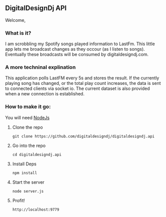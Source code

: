 ## DigitalDesignDj API

Welcome,

### What is it?

I am scrobbling my Spotify songs played information to LastFm. This little app lets me broadcast changes as they occour (as I listen to songs). Eventually these broadcasts will be consumed by digitaldesigndj.com.

### A more techninal explination

This application polls LastFM every 5s and stores the result. If the currently playing song has changed, or the total play count increases, the data is sent to connected clients via socket io. The current dataset is also provided when a new connection is established.

### How to make it go:

You will need [NodeJs](http://nodejs.org/download/)

1. Clone the repo

	`git clone https://github.com/digitaldesigndj/digitaldesigndj.api`

1. Go into the repo

	`cd digitaldesigndj.api`

1. Install Deps

	`npm install`

1. Start the server

	`node server.js`

1. Profit!

	`http://localhost:9779`


<!-- ### Purpose of appilication

You should be able to see what I am listening to with Spotify in a live fashion. With a maximum 60s of delay.

This app should poll lastfm every min and recieve a json array. When new clients connect to a websocket, the app will send the user the latest json. When the server is polled and the data changes, the update is sent to all clients.

The current widget system on digitaldesigndj.com polls from the client side, if I got a rush of traffic, I would hit the rate limit for github and lastfm (Each client making thier own request.)
 -->

<!-- 
### Client Side

This code has been tightly linked to what I am doing in the /digitaldesigndj.com repo. The client side connection currently lives in that repo. `src/scripts/socket.js` and `<p id="broadcast"></p>`

`socket.js`

```js
$(function(){
	var livesocket = io.connect('http://digitaldesigndj.com/', {resource:'api/socket.io'});
	livesocket.on('news', function (data) {
		 console.log(data);
		$('#broadcast').text(data.messageFromControl);
	});
});
```

### Admin interface

I have a local interface `index.html` where I can type into a text field. Via sockets IO the text is delivered back to the server. Then the events are broadcast out on a public socket that digitaldesigndj.com subscribes to.

`index.html`

	<script src="//ajax.googleapis.com/ajax/libs/jquery/1.9.1/jquery.min.js" ></script>
	<script src="/socket.io/socket.io.js"></script>
	<script>
	$(function(){
		var socket     = io.connect('http://192.168.0.7:9779');
		var text_field = $('#text').select();
		var lastentry  = "";
		text_field.keyup(function(event) {
			if( text_field.val() != lastentry ) {
				socket.emit('senttext', text_field.val() );
			}
		});
	});
	</script>
	<input id="text" value="" />

Sockets work in pure client side js, so for deployment on the internet I needed a way to create seperate sockets for publishing and broadcasting. (Otherwise risk hackers publishing to all visitors with a few lines in the web inspector console)

### Sockets Server

Server - Takes data from private socket and pushes it out on public API

`server.js`

```js
var app = require('express')()
	// Port 8880 redirected with nginx to /api
	, clientio = require('socket.io').listen(8880)
	, server = require('http').createServer(app)
	, io = require('socket.io').listen(server)
	, port = 9779;

// configure /api here
clientio.set('resource','/api/socket.io');
console.log( '' )

// admin interface
server.listen( port );
console.log( 'admin interface listening on port:' + port );

// admin interface route
app.get('/', function (req, res) {
	res.sendfile(__dirname + '/index.html');
});

// Socket connection to the admin interface
io.sockets.on('connection', function (socket) {
	console.log( 'admin conneted' );
	socket.on('senttext', function (data) {
		console.log(data);
		clientio.sockets.emit('news', { messageFromControl: data } );
	});
	clientio.sockets.emit('news', { messageFromControl: 'publishing server connected' } );
});

// Publish changes to the admin system on the public socket
// of('/api') is an important gotcha
clientio.of('/api').on('connection', function (socket) {
	console.log( 'client connected' );
	socket.emit('news', { messageFromControl: 'connected' } );
});
```

### Webserver Config

It took some special configuration to comply with the same origin policy when it came time to test things live.

Using nginx:

	server {
		listen   80; ## listen for ipv4; this line is default and implied
		# listen   [::]:80 default_server ipv6only=on; ## listen for ipv6

		# root /home/pi/www;
		root /home/pi/digitaldesigndj.com/out;
		index index.html index.htm;

		# Make site accessible from http://localhost/
		server_name localhost;

		location /api/ {
				proxy_pass http://localhost:8880;
				proxy_http_version 1.1;
				proxy_set_header Upgrade $http_upgrade;
				proxy_set_header Connection "upgrade";
		}

		error_page 404 /404.html;

	}
 -->

